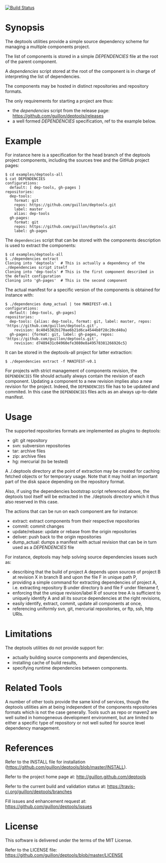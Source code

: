 [![Build Status](https://api.travis-ci.org/guillon/deptools.png?branch=master)](https://travis-ci.org/guillon/deptools/branches)

# Synopsis

The deptools utilities provide a simple source dependency scheme for
managing a multiple components project.

The list of components is stored in a simple _DEPENDENCIES_ file at the
root of the parent component.

A _dependencies_ script stored at the root of the component is in charge of
interpreting the list of dependencies.

The components may be hosted in distinct repositories and repository formats.  

The only requirements for starting a project are thus:
* the _dependencies_ script from the release page: https://github.com/guillon/deptools/releases
* a well formed _DEPENDENCIES_ specification, ref to the example below.

# Example

For instance here is a specification for the head branch of the deptools
project components, including the sources tree and the GitHub project pages:

    $ cd examples/deptools-all
    $ cat DEPENDENCIES
    configurations:
      default: [ dep-tools, gh-pages ]
    repositories:
      dep-tools:
        format: git
        repos: https://github.com/guillon/deptools.git
        label: master
        alias: dep-tools
      gh-pages:
        format: git
        repos: https://github.com/guillon/deptools.git
        label: gh-pages

The `dependencies` script that can be stored with the components
description is used to extract the components:

    $ cd examples/deptools-all
    $ ./dependencies extract
    Cloning into 'deptools'  # This is actually a dependency of the ./dependencies script itself
    Cloning into 'dep-tools' # This is the first component described in the default configuration
    Cloning into 'gh-pages'  # This is the second component

The actual manifest for a specific version of the components is obtained
for instance with:

    $ ./dependencies dump_actual | tee MANIFEST-v0.1
    configurations:
      default: [dep-tools, gh-pages]
    repositories:
      dep-tools: {alias: dep-tools, format: git, label: master, repos: 'https://github.com/guillon/deptools.git',
        revision: 8c4045382b170ae6b21d6ca4544b8f28c20cd40a}
      gh-pages: {format: git, label: gh-pages, repos: 'https://github.com/guillon/deptools.git',
        revision: d7489431c04960efe3080e8a49578381266926c5}
 
It can be stored in the deptools-all project for latter extraction:

    $ ./dependencies extract -f MANIFEST-v0.1

For projects with strict management of components revision, the `DEPENDENCIES` file
should actually always contain the revision of each component. Updating a component
to a new revision implies also a new revision for the project. Indeed, the
`DEPENDENCIES` file has to be updated and commited. In this case the `DEPENDENCIES`
files acts as an always up-to-date manifest.

# Usage

The supported repositories formats are implemented as plugins to deptools:
* git: git repository
* svn: subversion repositories
* tar: archive files
* zip: archive files
* hg: mercurial (to be tested)

A ./.deptools directory at the point of extraction may be created for caching
fetched objects or for temporary usage. Note that it may hold an important
part of the disk space depending on the repository format.

Also, if using the dependencies bootstrap script referenced above, the
deptools tool itself will be extracted in the ./deptools directory which
it thus also reserved in this case.

The actions that can be run on each component are for instance:
* extract: extract components from their respective repositories
* commit: commit changes
* update/rebase: update or rebase from the origin repositories
* deliver: push back to the origin repositories
* dump_actual: dumps a manifest with actual revision that can be in turn used
as a _DEPENDENCIES_ file

For instance, deptools may help solving source dependencies issues such as:
* describing that the build of project A depends upon sources of project B
at revision X in branch B and upon the file F in unique path P,
* providing a simple command for extracting dependencies of project A, i.e.
extracting repository B under directory b and file F under filename f,
* enforcing that the unique revision/label R of source tree A is sufficient
to uniquely identify A and all its source dependencies at the right revisions,
* easily identify, extract, commit, update all components at once,
* referencing uniformly svn, git, mercurial repositories, or
ftp, ssh, http URIs.

# Limitations

The deptools utilities do not provide support for:
* actually building source components and dependencies,
* installing cache of build results,
* specifying runtime dependencies between components.

# Related Tools

A number of other tools provide the same kind of services, though the deptools
utilities aim at being independent of the components repositories formats
which is not the case generally. Tools such as repo or maven2 are well
suited in homogeneous development environment, but are limited to either a
specific type of repository or not well suited for source level dependency
management.

# References

Refer to the INSTALL file for installation (https://github.com/guillon/deptools/blob/master/INSTALL).

Refer to the project home page at:
http://guillon.github.com/deptools

Refer to the current build and validation status at:
https://travis-ci.org/guillon/deptools/branches

Fill issues and enhancement request at:
https://github.com/guillon/deptools/issues

# License

This software is delivered under the terms of the MIT License.

Refer to the LICENSE file: https://github.com/guillon/deptools/blob/master/LICENSE

